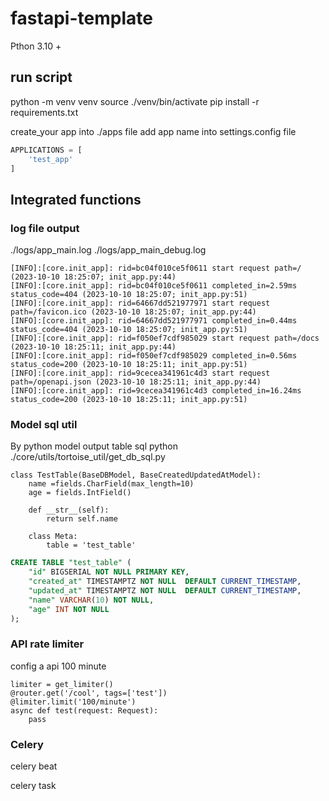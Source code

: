 # fastapi-template
Pthon 3.10 + 

## run script
python -m venv venv
source ./venv/bin/activate
pip install -r requirements.txt

create_your app into ./apps file
add app name into settings.config file
```python
APPLICATIONS = [
    'test_app'
]
```


## Integrated functions
### log file output
./logs/app_main.log
./logs/app_main_debug.log
```
[INFO]:[core.init_app]: rid=bc04f010ce5f0611 start request path=/ (2023-10-10 18:25:07; init_app.py:44)
[INFO]:[core.init_app]: rid=bc04f010ce5f0611 completed_in=2.59ms status_code=404 (2023-10-10 18:25:07; init_app.py:51)
[INFO]:[core.init_app]: rid=64667dd521977971 start request path=/favicon.ico (2023-10-10 18:25:07; init_app.py:44)
[INFO]:[core.init_app]: rid=64667dd521977971 completed_in=0.44ms status_code=404 (2023-10-10 18:25:07; init_app.py:51)
[INFO]:[core.init_app]: rid=f050ef7cdf985029 start request path=/docs (2023-10-10 18:25:11; init_app.py:44)
[INFO]:[core.init_app]: rid=f050ef7cdf985029 completed_in=0.56ms status_code=200 (2023-10-10 18:25:11; init_app.py:51)
[INFO]:[core.init_app]: rid=9cecea341961c4d3 start request path=/openapi.json (2023-10-10 18:25:11; init_app.py:44)
[INFO]:[core.init_app]: rid=9cecea341961c4d3 completed_in=16.24ms status_code=200 (2023-10-10 18:25:11; init_app.py:51)
```

### Model sql util
By python model output table sql
python ./core/utils/tortoise_util/get_db_sql.py
```
class TestTable(BaseDBModel, BaseCreatedUpdatedAtModel):
    name =fields.CharField(max_length=10)
    age = fields.IntField()

    def __str__(self):
        return self.name

    class Meta:
        table = 'test_table'
```
```sql
CREATE TABLE "test_table" (
    "id" BIGSERIAL NOT NULL PRIMARY KEY,
    "created_at" TIMESTAMPTZ NOT NULL  DEFAULT CURRENT_TIMESTAMP,
    "updated_at" TIMESTAMPTZ NOT NULL  DEFAULT CURRENT_TIMESTAMP,
    "name" VARCHAR(10) NOT NULL,
    "age" INT NOT NULL
);
```

### API rate limiter
config a api 100 minute
```
limiter = get_limiter()
@router.get('/cool', tags=['test'])
@limiter.limit('100/minute')
async def test(request: Request):
    pass
```

### Celery
celery beat 

celery task